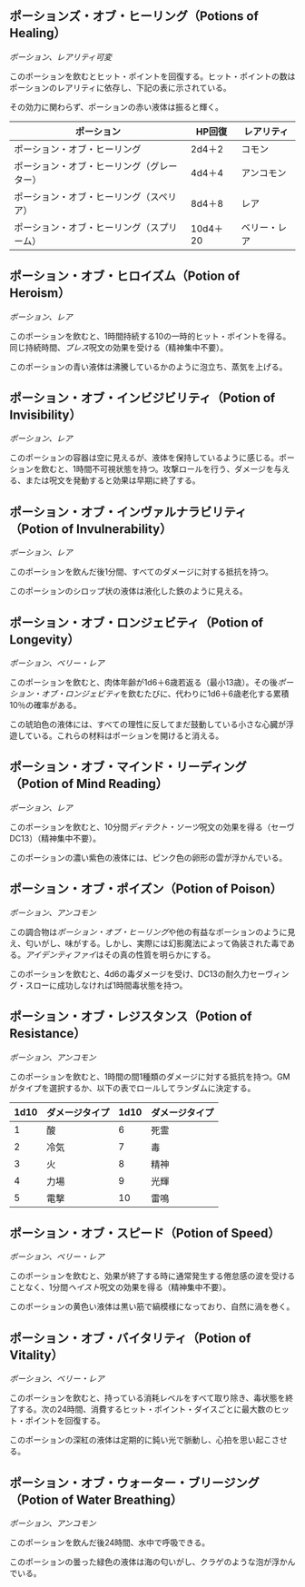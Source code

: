 ## ポーションズ・オブ・ヒーリング（Potions of Healing）
*ポーション、レアリティ可変*

このポーションを飲むとヒット・ポイントを回復する。ヒット・ポイントの数はポーションのレアリティに依存し、下記の表に示されている。

その効力に関わらず、ポーションの赤い液体は振ると輝く。

| ポーション | HP回復 | レアリティ |
|------------|--------|-----------|
| ポーション・オブ・ヒーリング | 2d4＋2 | コモン |
| ポーション・オブ・ヒーリング（グレーター） | 4d4＋4 | アンコモン |
| ポーション・オブ・ヒーリング（スペリア） | 8d4＋8 | レア |
| ポーション・オブ・ヒーリング（スプリーム） | 10d4＋20 | ベリー・レア |

## ポーション・オブ・ヒロイズム（Potion of Heroism）
*ポーション、レア*

このポーションを飲むと、1時間持続する10の一時的ヒット・ポイントを得る。同じ持続時間、*ブレス*呪文の効果を受ける（精神集中不要）。

このポーションの青い液体は沸騰しているかのように泡立ち、蒸気を上げる。

## ポーション・オブ・インビジビリティ（Potion of Invisibility）
*ポーション、レア*

このポーションの容器は空に見えるが、液体を保持しているように感じる。ポーションを飲むと、1時間不可視状態を持つ。攻撃ロールを行う、ダメージを与える、または呪文を発動すると効果は早期に終了する。

## ポーション・オブ・インヴァルナラビリティ（Potion of Invulnerability）
*ポーション、レア*

このポーションを飲んだ後1分間、すべてのダメージに対する抵抗を持つ。

このポーションのシロップ状の液体は液化した鉄のように見える。

## ポーション・オブ・ロンジェビティ（Potion of Longevity）
*ポーション、ベリー・レア*

このポーションを飲むと、肉体年齢が1d6＋6歳若返る（最小13歳）。その後*ポーション・オブ・ロンジェビティ*を飲むたびに、代わりに1d6＋6歳老化する累積10％の確率がある。

この琥珀色の液体には、すべての理性に反してまだ鼓動している小さな心臓が浮遊している。これらの材料はポーションを開けると消える。

## ポーション・オブ・マインド・リーディング（Potion of Mind Reading）
*ポーション、レア*

このポーションを飲むと、10分間*ディテクト・ソーツ*呪文の効果を得る（セーヴDC13）（精神集中不要）。

このポーションの濃い紫色の液体には、ピンク色の卵形の雲が浮かんでいる。

## ポーション・オブ・ポイズン（Potion of Poison）
*ポーション、アンコモン*

この調合物は*ポーション・オブ・ヒーリング*や他の有益なポーションのように見え、匂いがし、味がする。しかし、実際には幻影魔法によって偽装された毒である。*アイデンティファイ*はその真の性質を明らかにする。

このポーションを飲むと、4d6の毒ダメージを受け、DC13の耐久力セーヴィング・スローに成功しなければ1時間毒状態を持つ。

## ポーション・オブ・レジスタンス（Potion of Resistance）
*ポーション、アンコモン*

このポーションを飲むと、1時間の間1種類のダメージに対する抵抗を持つ。GMがタイプを選択するか、以下の表でロールしてランダムに決定する。

| 1d10 | ダメージタイプ | 1d10 | ダメージタイプ |
|------|--------------|------|--------------|
| 1 | 酸 | 6 | 死霊 |
| 2 | 冷気 | 7 | 毒 |
| 3 | 火 | 8 | 精神 |
| 4 | 力場 | 9 | 光輝 |
| 5 | 電撃 | 10 | 雷鳴 |

## ポーション・オブ・スピード（Potion of Speed）
*ポーション、ベリー・レア*

このポーションを飲むと、効果が終了する時に通常発生する倦怠感の波を受けることなく、1分間*ヘイスト*呪文の効果を得る（精神集中不要）。

このポーションの黄色い液体は黒い筋で縞模様になっており、自然に渦を巻く。

## ポーション・オブ・バイタリティ（Potion of Vitality）
*ポーション、ベリー・レア*

このポーションを飲むと、持っている消耗レベルをすべて取り除き、毒状態を終了する。次の24時間、消費するヒット・ポイント・ダイスごとに最大数のヒット・ポイントを回復する。

このポーションの深紅の液体は定期的に鈍い光で脈動し、心拍を思い起こさせる。

## ポーション・オブ・ウォーター・ブリージング（Potion of Water Breathing）
*ポーション、アンコモン*

このポーションを飲んだ後24時間、水中で呼吸できる。

このポーションの曇った緑色の液体は海の匂いがし、クラゲのような泡が浮かんでいる。